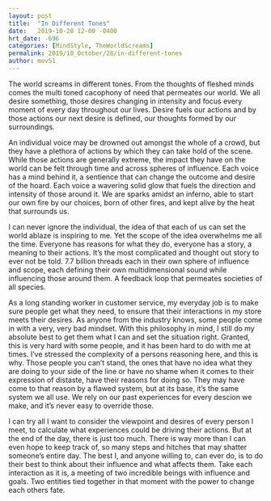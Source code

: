 ```yaml
---
layout: post
title:  "In Different Tones"
date:   2019-10-28 12-00 -0400
hrt_date: -696
categories: [MindStyle, TheWorldScreams]
permalink: 2019/10_October/28/in-different-tones
author: mov51
---
```

The world screams in different tones. From the thoughts of fleshed minds comes the multi toned cacophony of need that permeates our world. We all desire something, those desires changing in intensity and focus every moment of every day throughout our lives. Desire fuels our actions and by those actions our next desire is defined, our thoughts formed by our surroundings.

An individual voice may be drowned out amongst the whole of a crowd, but they have a plethora of actions by which they can take hold of the scene. While those actions are generally extreme, the impact they have on the world can be felt through time and across spheres of influence. Each voice has a mind behind it, a sentience that can change the outcome and desire of the hoard. Each voice a wavering solid glow that fuels the direction and intensity of those around it. We are sparks amidst an inferno, able to start our own fire by our choices, born of other fires, and kept alive by the heat that surrounds us.

I can never ignore the individual, the idea of that each of us can set the world ablaze is inspiring to me. Yet the scope of the idea overwhelms me all the time. Everyone has reasons for what they do, everyone has a story, a meaning to their actions. It’s the most complicated and thought out story to ever not be told. 7.7 billion threads each in their own sphere of influence and scope, each defining their own multidimensional sound while influencing those around them. A feedback loop that permeates societies of all species.

As a long standing worker in customer service, my everyday job is to make sure people get what they need, to ensure that their interactions in my store meets their desires. As anyone from the industry knows, some people come in with a very, very bad mindset. With this philosophy in mind, I still do my absolute best to get them what I can and set the situation right. Granted, this is very hard with some people, and it has been hard to do with me at times. I’ve stressed the complexity of a persons reasoning here, and this is why. Those people you can’t stand, the ones that have no idea what they are doing to your side of the line or have no shame when it comes to their expression of distaste, have their reasons for doing so. They may have come to that reason by a flawed system, but at its base, it’s the same system we all use. We rely on our past experiences for every descion we make, and it’s never easy to override those.

I can try all I want to consider the viewpoint and desires of every person I meet, to calculate what experiences could be driving their actions. But at the end of the day, there is just too much. There is way more than I can even hope to keep track of, so many steps and hitches that may shatter someone’s entire day. The best I, and anyone willing to, can ever do, is to do their best to think about their influence and what affects them. Take each interaction as it is, a meeting of two incredible beings with influence and goals. Two entities tied together in that moment with the power to change each others fate.
